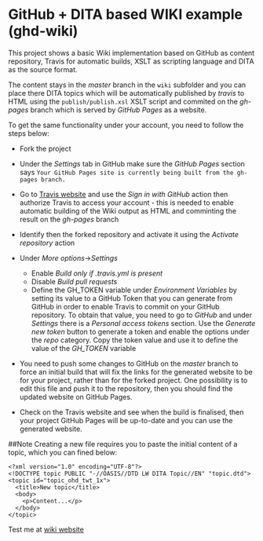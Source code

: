 # GitHub + DITA based WIKI example (ghd-wiki)

This project shows a basic Wiki implementation based on GitHub as content repository, Travis for automatic builds, XSLT as scripting language and DITA as the source format.

The content stays in the *master* branch in the `wiki` subfolder and you can place there DITA topics which will be automatically published by *travis* to HTML using the `publish/publish.xsl` XSLT script and commited on the *gh-pages* branch which is served by *GitHub Pages* as a website.

To get the same functionality under your account, you need to follow the steps below:

- Fork the project
- Under the *Settings* tab in GitHub make sure the *GitHub Pages* section says
  ```Your GitHub Pages site is currently being built from the gh-pages branch.```
- Go to [Travis website](http://travis-ci.org) and use the *Sign in with GitHub* action then authorize Travis to access your account - this is needed to enable automatic building of the Wiki output as HTML and comminting the result on the *gh-pages* branch
- Identify then the forked repository and activate it using the *Activate repository* action
- Under *More options*->*Settings*  
    - Enable *Build only if .travis.yml is present*
    - Disable *Build pull requests*
    - Define the GH_TOKEN variable under *Environment Variables* by setting its value to a GitHub Token that you can generate from GitHub in order to enable Travis to commit on your GitHub repository.
To obtain that value, you need to go to *GitHub* and under *Settings* there is a *Personal access tokens* section. Use the *Generate new token* button to generate a token and enable the options under the *repo* category. Copy the token value and use it to define the value of the *GH_TOKEN* variable

- You need to push some changes to GitHub on the *master* branch to force an initial build that will fix the links for the generated website to be for your project, rather than for the forked project. One possibility is to edit this file and push it to the repository, then you should find the updated website on GitHub Pages.

- Check on the Travis website and see when the build is finalised, then your project GitHub Pages will be up-to-date and you can use the generated website.


##Note
Creating a new file requires you to paste the initial content of a topic, which you can fined below:

```
<?xml version="1.0" encoding="UTF-8"?>
<!DOCTYPE topic PUBLIC "-//OASIS//DTD LW DITA Topic//EN" "topic.dtd">
<topic id="topic_ohd_twt_1x">
  <title>New topic</title>
  <body>
    <p>Content...</p>
  </body>
</topic>
```
Test me at  [wiki website](http://raducoravu.github.io/ghd-wiki)

